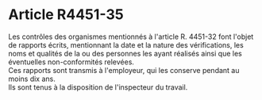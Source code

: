 # Article R4451-35

Les contrôles des organismes mentionnés à l'article R. 4451-32 font l'objet de rapports écrits, mentionnant la date et la nature des vérifications, les noms et qualités de la ou des personnes les ayant réalisés ainsi que les éventuelles non-conformités relevées.   
Ces rapports sont transmis à l'employeur, qui les conserve pendant au moins dix ans.   
Ils sont tenus à la disposition de l'inspecteur du travail.